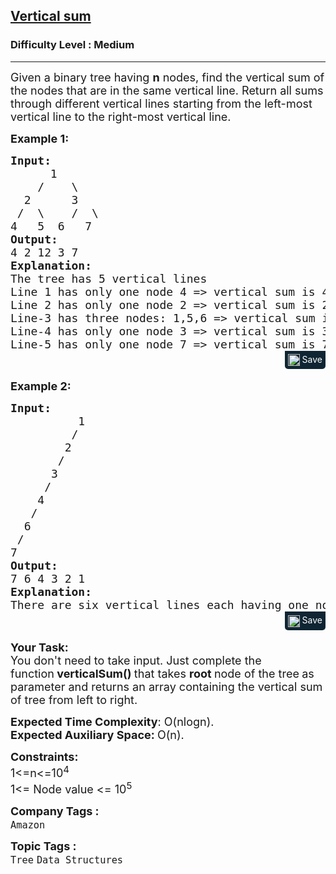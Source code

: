 <h2><a href="https://www.geeksforgeeks.org/problems/vertical-sum/1">Vertical sum</a></h2><h3>Difficulty Level : Medium</h3><hr><div class="problems_problem_content__Xm_eO"><p><span style="font-size: 18px;">Given a binary tree having <strong>n</strong> nodes, find the vertical sum of the nodes that are in the same vertical line. Return all sums through different vertical lines starting from the left-most vertical line to the right-most vertical line.</span></p>
<p><span style="font-size: 18px;"><strong>Example 1:</strong></span></p>
<pre style="margin-bottom: 0px;"><span style="font-size: 18px;"><strong>Input:</strong></span>
     <span style="font-size: 18px;">  1
    /    \
  2      3
 /  \    /  \
4   5  6   7
<strong>Output: <br></strong>4 2 12 3 7<strong>
Explanation:</strong></span>
<span style="font-size: 18px;">The tree has 5 vertical lines
Line 1 has only one node 4 =&gt; vertical sum is 4.
Line 2 has only one node 2 =&gt; vertical sum is 2.
Line-3 has three nodes: 1,5,6 =&gt; vertical sum is 1+5+6 = 12.
Line-4 has only one node 3 =&gt; vertical sum is 3.
Line-5 has only one node 7 =&gt; vertical sum is 7.</span>
</pre><div class="saveCodeBtnTag" style="text-align:right; margin-bottom:17px;"><span class="saveCodeBtnSpan saveCodeBtnTag" style="background:#0f2533; padding: 5px; border-radius: 0 0 5px 5px;  display: inline-block;" onmouseover="this.style=`background:#797979;;padding: 5px; border-radius: 0 0 5px 5px;  display: inline-block;`" ;="" onmouseout="this.style=`background:#0f2533; padding: 5px; border-radius: 0 0 5px 5px;  display: inline-block;`;"><a src="?&amp;url=https://www.geeksforgeeks.org/problems/vertical-sum/1&amp;title=Vertical%20sum%20%7C%20Practice%20%7C%20GeeksforGeeks&amp;hashtags=&amp;code=Input%3A%0A%20%20%20%20%20%20%201%0A%20%20%20%20%2F%20%20%20%20%5C%0A%20%202%20%20%20%20%20%203%0A%20%2F%20%20%5C%20%20%20%20%2F%20%20%5C%0A4%20%20%205%20%206%20%20%207%0AOutput%3A%20%0A4%202%2012%203%207%0AExplanation%3A%0AThe%20tree%20has%205%20vertical%20lines%0ALine%201%20has%20only%20one%20node%204%20%3D%3E%20vertical%20sum%20is%204.%0ALine%202%20has%20only%20one%20node%202%20%3D%3E%20vertical%20sum%20is%202.%0ALine-3%20has%20three%20nodes%3A%201%2C5%2C6%20%3D%3E%20vertical%20sum%20is%201%2B5%2B6%20%3D%2012.%0ALine-4%20has%20only%20one%20node%203%20%3D%3E%20vertical%20sum%20is%203.%0ALine-5%20has%20only%20one%20node%207%20%3D%3E%20vertical%20sum%20is%207.%0A" class="saveCodeBtn saveCodeBtnTag" style="color: white; text-decoration: none; text-shadow: none; background-color: transparent;"><img src="chrome-extension://annlhfjgbkfmbbejkbdpgbmpbcjnehbb/images/saveicon.png" style="margin:0; display: inline-block; vertical-align: middle; height: 19px; width: 19px;background: #ffffff00; border: none;" class="saveCodeBtnTag"> Save</a><a></a></span></div>
<p><span style="font-size: 18px;"><strong>Example 2:</strong></span></p>
<pre style="margin-bottom: 0px;"><span style="font-size: 18px;"><strong>Input:</strong></span>
<span style="font-size: 18px;">          1<br>         /<br>        2<br>       /<br>      3<br>     /<br>    4<br>   /<br>  6<br> /<br>7
<strong>Output: <br></strong>7 6 4 3 2 1<strong>
Explanation:</strong></span>
<span style="font-size: 18px;">There are six vertical lines each having one node.</span></pre><div class="saveCodeBtnTag" style="text-align:right; margin-bottom:17px;"><span class="saveCodeBtnSpan saveCodeBtnTag" style="background:#0f2533; padding: 5px; border-radius: 0 0 5px 5px;  display: inline-block;" onmouseover="this.style=`background:#797979;;padding: 5px; border-radius: 0 0 5px 5px;  display: inline-block;`" ;="" onmouseout="this.style=`background:#0f2533; padding: 5px; border-radius: 0 0 5px 5px;  display: inline-block;`;"><a src="?&amp;url=https://www.geeksforgeeks.org/problems/vertical-sum/1&amp;title=Vertical%20sum%20%7C%20Practice%20%7C%20GeeksforGeeks&amp;hashtags=&amp;code=Input%3A%0A%20%20%20%20%20%20%20%20%20%201%0A%20%20%20%20%20%20%20%20%20%2F%0A%20%20%20%20%20%20%20%202%0A%20%20%20%20%20%20%20%2F%0A%20%20%20%20%20%203%0A%20%20%20%20%20%2F%0A%20%20%20%204%0A%20%20%20%2F%0A%20%206%0A%20%2F%0A7%0AOutput%3A%20%0A7%206%204%203%202%201%0AExplanation%3A%0AThere%20are%20six%20vertical%20lines%20each%20having%20one%20node." class="saveCodeBtn saveCodeBtnTag" style="color: white; text-decoration: none; text-shadow: none; background-color: transparent;"><img src="chrome-extension://annlhfjgbkfmbbejkbdpgbmpbcjnehbb/images/saveicon.png" style="margin:0; display: inline-block; vertical-align: middle; height: 19px; width: 19px;background: #ffffff00; border: none;" class="saveCodeBtnTag"> Save</a><a></a></span></div>
<p><strong><span style="font-size: 18px;">Your Task:</span></strong><br><span style="font-size: 18px;">You don't need to take input. Just complete the function<strong>&nbsp;verticalSum()&nbsp;</strong>that takes <strong>root </strong>node of the tree<strong>&nbsp;</strong>as parameter and returns an array containing&nbsp;the vertical sum of tree from left to right.</span></p>
<p><span style="font-size: 18px;"><strong>Expected Time Complexity</strong>: O(nlogn).<br><strong>Expected Auxiliary Space:&nbsp;</strong>O(n).</span></p>
<p><span style="font-size: 18px;"><strong>Constraints:</strong><br>1&lt;=n&lt;=10<sup>4</sup><br>1&lt;= Node value &lt;= 10<sup>5</sup></span></p></div><p><span style=font-size:18px><strong>Company Tags : </strong><br><code>Amazon</code>&nbsp;<br><p><span style=font-size:18px><strong>Topic Tags : </strong><br><code>Tree</code>&nbsp;<code>Data Structures</code>&nbsp;